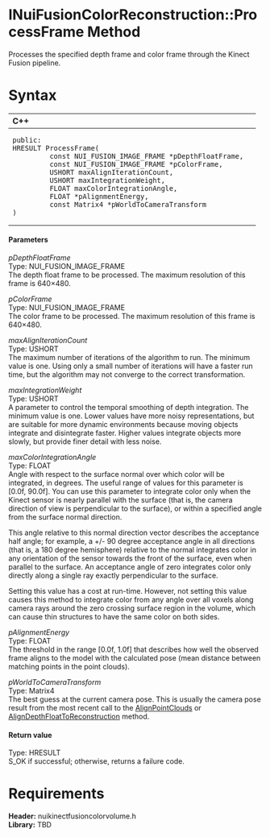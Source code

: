 INuiFusionColorReconstruction::ProcessFrame Method  
==================================================  

Processes the specified depth frame and color frame through the Kinect Fusion pipeline. <span id="syntaxSection"></span>

Syntax  
======  

<table>
<colgroup>
<col width="100%" />
</colgroup>
<thead>
<tr class="header">
<th align="left">C++</th>
</tr>
</thead>
<tbody>
<tr class="odd">
<td align="left"><pre><code>public:  
HRESULT ProcessFrame(  
         const NUI_FUSION_IMAGE_FRAME *pDepthFloatFrame,  
         const NUI_FUSION_IMAGE_FRAME *pColorFrame,  
         USHORT maxAlignIterationCount,  
         USHORT maxIntegrationWeight,  
         FLOAT maxColorIntegrationAngle,  
         FLOAT *pAlignmentEnergy,  
         const Matrix4 *pWorldToCameraTransform  
)</code></pre></td>
</tr>
</tbody>
</table>

<span id="ID4EG"></span>
#### Parameters  

*pDepthFloatFrame*    
Type: NUI\_FUSION\_IMAGE\_FRAME  
The depth float frame to be processed. The maximum resolution of this frame is 640×480.  

*pColorFrame*    
Type: NUI\_FUSION\_IMAGE\_FRAME  
The color frame to be processed. The maximum resolution of this frame is 640×480.  

*maxAlignIterationCount*    
Type: USHORT  
The maximum number of iterations of the algorithm to run. The minimum value is one. Using only a small number of iterations will have a faster run time, but the algorithm may not converge to the correct transformation.  

*maxIntegrationWeight*    
Type: USHORT  
A parameter to control the temporal smoothing of depth integration. The minimum value is one. Lower values have more noisy representations, but are suitable for more dynamic environments because moving objects integrate and disintegrate faster. Higher values integrate objects more slowly, but provide finer detail with less noise.  

*maxColorIntegrationAngle*    
Type: FLOAT  
 Angle with respect to the surface normal over which color will be integrated, in degrees. The useful range of values for this parameter is [0.0f, 90.0f]. You can use this parameter to integrate color only when the Kinect sensor is nearly parallel with the surface (that is, the camera direction of view is perpendicular to the surface), or within a specified angle from the surface normal direction.  

This angle relative to this normal direction vector describes the acceptance half angle; for example, a +/- 90 degree acceptance angle in all directions (that is, a 180 degree hemisphere) relative to the normal integrates color in any orientation of the sensor towards the front of the surface, even when parallel to the surface. An acceptance angle of zero integrates color only directly along a single ray exactly perpendicular to the surface.  

Setting this value has a cost at run-time. However, not setting this value causes this method to integrate color from any angle over all voxels along camera rays around the zero crossing surface region in the volume, which can cause thin structures to have the same color on both sides.  

*pAlignmentEnergy*    
Type: FLOAT  
The threshold in the range [0.0f, 1.0f] that describes how well the observed frame aligns to the model with the calculated pose (mean distance between matching points in the point clouds).  

*pWorldToCameraTransform*    
Type: Matrix4  
The best guess at the current camera pose. This is usually the camera pose result from the most recent call to the [AlignPointClouds](AlignPointClouds_Method.md) or [AlignDepthFloatToReconstruction](AlignDepthFloatToReconstru.md) method.  

<span id="ID4EP"></span>
#### Return value  

Type: HRESULT  
S\_OK if successful; otherwise, returns a failure code.  

<span id="requirements"></span>

Requirements  
============  

**Header:** nuikinectfusioncolorvolume.h  
**Library:** TBD  



<!--Please do not edit the data in the comment block below.-->
<!--
TOCTitle : ProcessFrame Method
RLTitle : INuiFusionColorReconstruction::ProcessFrame Method
KeywordK : ProcessFrame method
KeywordK : INuiFusionColorReconstruction::ProcessFrame method
KeywordF : INuiFusionColorReconstruction::ProcessFrame
KeywordF : ProcessFrame
KeywordF : Microsoft.Kinect.nuikinectfusioncolorvolume.INuiFusionColorReconstruction.ProcessFrame(NUI_FUSION_IMAGE_FRAME,NUI_FUSION_IMAGE_FRAME,USHORT,USHORT,FLOAT,FLOAT,Matrix4)
KeywordA : M:Microsoft.Kinect.nuikinectfusioncolorvolume.INuiFusionColorReconstruction.ProcessFrame(NUI_FUSION_IMAGE_FRAME,NUI_FUSION_IMAGE_FRAME,USHORT,USHORT,FLOAT,FLOAT,Matrix4)
AssetID : M:Microsoft.Kinect.nuikinectfusioncolorvolume.INuiFusionColorReconstruction.ProcessFrame(NUI_FUSION_IMAGE_FRAME,NUI_FUSION_IMAGE_FRAME,USHORT,USHORT,FLOAT,FLOAT,Matrix4)
Locale : en-us
CommunityContent : 1
APIType : Managed
APILocation : 
APIName : Microsoft.Kinect.nuikinectfusioncolorvolume.INuiFusionColorReconstruction::ProcessFrame
TargetOS : Windows
TopicType : kbSyntax
DevLang : C++
DocSet : K4Wv2
ProjType : K4Wv2Proj
Technology : Kinect for Windows
Product : Kinect for Windows SDK v2
productversion : 20
-->
